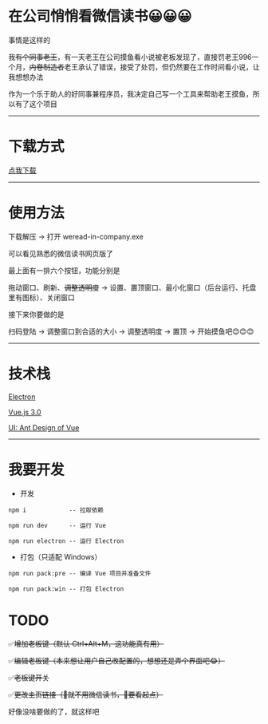 # 在公司悄悄看微信读书😀😀😀

事情是这样的

我~~有个同事老王~~，有一天老王在公司摸鱼看小说被老板发现了，直接罚老王996一个月，~~内卷制造者~~老王承认了错误，接受了处罚，但仍然要在工作时间看小说，让我想想办法

作为一个乐于助人的好同事兼程序员，我决定自己写一个工具来帮助老王摸鱼，所以有了这个项目

---

# 下载方式

[点我下载](https://github.com/zjxlooou/weread-in-company/releases)

---

# 使用方法

下载解压 → 打开 weread-in-company.exe

可以看见熟悉的微信读书网页版了

最上面有一排六个按钮，功能分别是

拖动窗口、刷新、~~调整透明度~~ -> 设置、置顶窗口、最小化窗口（后台运行、托盘里有图标）、关闭窗口

接下来你要做的是

扫码登陆 → 调整窗口到合适的大小 → 调整透明度 → 置顶 → 开始摸鱼吧😊😊😊

---

# 技术栈

[Electron](https://github.com/electron/electron)

[Vue.js 3.0](https://github.com/vuejs/docs-next-zh-cn)

[UI: Ant Design of Vue](https://github.com/vueComponent/ant-design-vue)

---

# 我要开发

- 开发
  
```
npm i            -- 拉取依赖

npm run dev      -- 运行 Vue

npm run electron -- 运行 Electron
```

- 打包（只适配 Windows）
  
```
npm run pack:pre -- 编译 Vue 项目并准备文件

npm run pack:win -- 打包 Electron
```

# TODO

✅~~增加老板键（默认 Ctrl+Alt+M，这功能真有用）~~

✅~~编辑老板键（本来想让用户自己改配置的，想想还是弄个界面吧😂）~~

✅~~老板键开关~~

✅~~更改主页链接（👴就不用微信读书，👴要看起点）~~

好像没啥要做的了，就这样吧